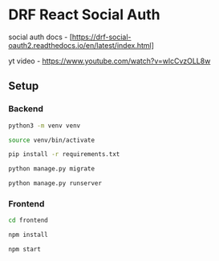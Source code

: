 # DRF React Social Auth

social auth docs - [https://drf-social-oauth2.readthedocs.io/en/latest/index.html]

yt video - https://www.youtube.com/watch?v=wlcCvzOLL8w

## Setup

### Backend

```bash
python3 -m venv venv
```

```bash
source venv/bin/activate
```

```bash
pip install -r requirements.txt
```

```bash
python manage.py migrate
```

```bash
python manage.py runserver
```

### Frontend

```bash
cd frontend
```

```bash
npm install
```

```bash
npm start
```
